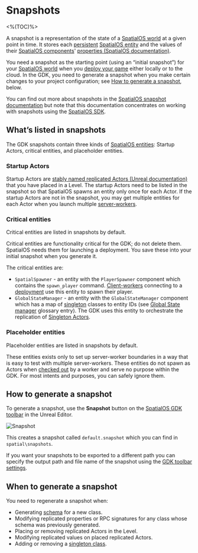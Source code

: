 # Snapshots

<%(TOC)%>

A snapshot is a representation of the state of a [SpatialOS world]({{urlRoot}}/content/glossary#spatialos-world) at a given point in time. It stores each [persistent]({{urlRoot}}/content/glossary##persistence) [SpatialOS entity]({{urlRoot}}/content/glossary##spatialos-entity) and the values of their [SpatialOS components]({{urlRoot}}/content/glossary#spatialos-component)' [properties (SpatialOS documentation)](https://docs.improbable.io/reference/latest/shared/glossary#property).

You need a snapshot as the starting point (using an “initial snapshot”) for your [SpatialOS world]({{urlRoot}}/content/glossary##spatialos-world) when you [deploy your game]({{urlRoot}}/content/glossary##deployment) either locally or to the cloud. In the GDK, you need to generate a snapshot when you make certain changes to your project configuration; see [How to generate a snapshot](#how-to-generate-a-snapshot), below.

You can find out more about snapshots in the [SpatialOS snapshot documentation](https://docs.improbable.io/reference/latest/shared/operate/snapshot) but note that this documentation concentrates on working with snapshots using the [SpatialOS SDK]({{urlRoot}}/content/glossary#spatialos-sdk).


## What’s listed in snapshots

The GDK snapshots contain three kinds of [SpatialOS entities]({{urlRoot}}/content/glossary#spatialos-entity): 
Startup Actors, critical entities, and placeholder entities.

### Startup Actors

Startup Actors are [stably named replicated Actors (Unreal documentation)](https://docs.unrealengine.com/en-US/Gameplay/Networking/Actors/Properties/ObjectReferences) that you have placed in a Level. The startup Actors need to be listed in the snapshot so that SpatialOS spawns an entity only once for each Actor. If the startup Actors are not in the snapshot, you may get multiple entities for each Actor when you launch multiple [server-workers]({{urlRoot}}/content/glossary#workers). 

### Critical entities

Critical entities are listed in snapshots by default.

Critical entities are functionality critical for the GDK; do not delete them. SpatialOS needs them for launching a deployment. You save these into your initial snapshot when you generate it. 

The critical entities are:

* `SpatialSpawner` - an entity with the `PlayerSpawner` component which contains the `spawn_player` command. [Client-workers]({{urlRoot}}/content/glossary#workers) connecting to a [deployment]({{urlRoot}}/content/glossary#deployment) use this entity to spawn their player.
* `GlobalStateManager` - an entity with the `GlobalStateManager` component which has a map of [singleton]({{urlRoot}}/content/singleton-actors.md) classes to entity IDs (see [Global State manager]({{urlRoot}}/content/glossary#global-state-manager) glossary entry). The GDK uses this entity to orchestrate the replication of [Singleton Actors]({{urlRoot}}/content/singleton-actors.md).

### Placeholder entities
Placeholder entities are listed in snapshots by default.

These entities exists only to set up server-worker boundaries in a way that is easy to test with multiple server-workers. These entities do not spawn as Actors when [checked out]({{urlRoot}}/content/glossary#check-out) by a worker and serve no purpose within the GDK. For most intents and purposes, you can safely ignore them.

## How to generate a snapshot

To generate a snapshot, use the **Snapshot** button on the [SpatialOS GDK toolbar]({{urlRoot}}/content/toolbars.md) in the Unreal Editor.

 ![Snapshot]({{assetRoot}}assets/screen-grabs/snapshot.png)

This creates a snapshot called `default.snapshot` which you can find in `spatial\snapshots`.

If you want your snapshots to be exported to a different path you can specify the output path and file name of the snapshot using the [GDK toolbar settings]({{urlRoot}}/content/toolbars.md).

## When to generate a snapshot
You need to regenerate a snapshot when:

* Generating [schema]({{urlRoot}}/content/schema) for a new class.
* Modifying replicated properties or RPC signatures for any class whose schema was previously generated.
* Placing or removing replicated Actors in the Level.
* Modifying replicated values on placed replicated Actors.
* Adding or removing a [singleton class]({{urlRoot}}/content/singleton-actors).

